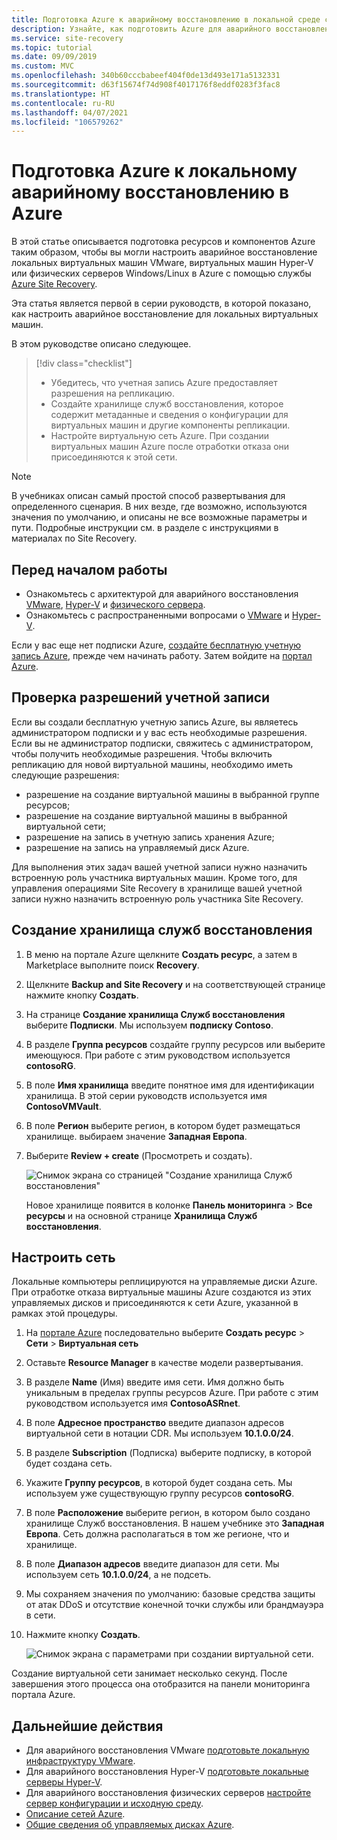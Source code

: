 ```yaml
---
title: Подготовка Azure к аварийному восстановлению в локальной среде с помощью Azure Site Recovery
description: Узнайте, как подготовить Azure для аварийного восстановления локальных компьютеров с помощью Azure Site Recovery.
ms.service: site-recovery
ms.topic: tutorial
ms.date: 09/09/2019
ms.custom: MVC
ms.openlocfilehash: 340b60cccbabeef404f0de13d493e171a5132331
ms.sourcegitcommit: d63f15674f74d908f4017176f8eddf0283f3fac8
ms.translationtype: HT
ms.contentlocale: ru-RU
ms.lasthandoff: 04/07/2021
ms.locfileid: "106579262"
---
```

# <a name="prepare-azure-for-on-premises-disaster-recovery-to-azure"></a>Подготовка Azure к локальному аварийному восстановлению в Azure

В этой статье описывается подготовка ресурсов и компонентов Azure таким образом, чтобы вы могли настроить аварийное восстановление локальных виртуальных машин VMware, виртуальных машин Hyper-V или физических серверов Windows/Linux в Azure с помощью службы [Azure Site Recovery](site-recovery-overview.md).

Эта статья является первой в серии руководств, в которой показано, как настроить аварийное восстановление для локальных виртуальных машин. 


В этом руководстве описано следующее.

> [!div class="checklist"]
> * Убедитесь, что учетная запись Azure предоставляет разрешения на репликацию.
> * Создайте хранилище служб восстановления, которое содержит метаданные и сведения о конфигурации для виртуальных машин и другие компоненты репликации.
> * Настройте виртуальную сеть Azure. При создании виртуальных машин Azure после отработки отказа они присоединяются к этой сети.

> [!NOTE]
> В учебниках описан самый простой способ развертывания для определенного сценария. В них везде, где возможно, используются значения по умолчанию, и описаны не все возможные параметры и пути. Подробные инструкции см. в разделе с инструкциями в материалах по Site Recovery.

## <a name="before-you-start"></a>Перед началом работы

- Ознакомьтесь с архитектурой для аварийного восстановления [VMware](vmware-azure-architecture.md), [Hyper-V](hyper-v-azure-architecture.md) и [физического сервера](physical-azure-architecture.md).
- Ознакомьтесь с распространенными вопросами о [VMware](vmware-azure-common-questions.md) и [Hyper-V](hyper-v-azure-common-questions.md).

Если у вас еще нет подписки Azure, [создайте бесплатную учетную запись Azure](https://azure.microsoft.com/pricing/free-trial/), прежде чем начинать работу. Затем войдите на [портал Azure](https://portal.azure.com).


## <a name="verify-account-permissions"></a>Проверка разрешений учетной записи

Если вы создали бесплатную учетную запись Azure, вы являетесь администратором подписки и у вас есть необходимые разрешения. Если вы не администратор подписки, свяжитесь с администратором, чтобы получить необходимые разрешения. Чтобы включить репликацию для новой виртуальной машины, необходимо иметь следующие разрешения:

- разрешение на создание виртуальной машины в выбранной группе ресурсов;
- разрешение на создание виртуальной машины в выбранной виртуальной сети;
- разрешение на запись в учетную запись хранения Azure;
- разрешение на запись на управляемый диск Azure.

Для выполнения этих задач вашей учетной записи нужно назначить встроенную роль участника виртуальных машин. Кроме того, для управления операциями Site Recovery в хранилище вашей учетной записи нужно назначить встроенную роль участника Site Recovery.


## <a name="create-a-recovery-services-vault"></a>Создание хранилища служб восстановления

1. В меню на портале Azure щелкните **Создать ресурс**, а затем в Marketplace выполните поиск **Recovery**.
2. Щелкните **Backup and Site Recovery** и на соответствующей странице нажмите кнопку **Создать**. 
3. На странице **Создание хранилища Служб восстановления** выберите **Подписки**. Мы используем **подписку Contoso**.
4. В разделе **Группа ресурсов** создайте группу ресурсов или выберите имеющуюся. При работе с этим руководством используется **contosoRG**.
5. В поле **Имя хранилища** введите понятное имя для идентификации хранилища. В этой серии руководств используется имя **ContosoVMVault**.
6. В поле **Регион** выберите регион, в котором будет размещаться хранилище. выбираем значение **Западная Европа**.
7. Выберите **Review + create** (Просмотреть и создать).

   ![Снимок экрана со страницей "Создание хранилища Служб восстановления"](./media/tutorial-prepare-azure/new-vault-settings.png)

   Новое хранилище появится в колонке **Панель мониторинга** > **Все ресурсы** и на основной странице **Хранилища Служб восстановления**.

## <a name="set-up-an-azure-network"></a>Настроить сеть

Локальные компьютеры реплицируются на управляемые диски Azure. При отработке отказа виртуальные машины Azure создаются из этих управляемых дисков и присоединяются к сети Azure, указанной в рамках этой процедуры.

1. На [портале Azure](https://portal.azure.com) последовательно выберите **Создать ресурс** > **Сети** > **Виртуальная сеть**
2. Оставьте **Resource Manager** в качестве модели развертывания.
3. В разделе **Name** (Имя) введите имя сети. Имя должно быть уникальным в пределах группы ресурсов Azure. При работе с этим руководством используется имя **ContosoASRnet**.
4. В поле **Адресное пространство** введите диапазон адресов виртуальной сети в нотации CDR. Мы используем **10.1.0.0/24**.
5. В разделе **Subscription** (Подписка) выберите подписку, в которой будет создана сеть.
6. Укажите **Группу ресурсов**, в которой будет создана сеть. Мы используем уже существующую группу ресурсов **contosoRG**.
7. В поле **Расположение** выберите регион, в котором было создано хранилище Служб восстановления. В нашем учебнике это **Западная Европа**. Сеть должна располагаться в том же регионе, что и хранилище.
8. В поле **Диапазон адресов** введите диапазон для сети. Мы используем сеть **10.1.0.0/24**, а не подсеть.
9. Мы сохраняем значения по умолчанию: базовые средства защиты от атак DDoS и отсутствие конечной точки службы или брандмауэра в сети.
9. Нажмите кнопку **Создать**.

   ![Снимок экрана с параметрами при создании виртуальной сети.](media/tutorial-prepare-azure/create-network.png)

Создание виртуальной сети занимает несколько секунд. После завершения этого процесса она отобразится на панели мониторинга портала Azure.




## <a name="next-steps"></a>Дальнейшие действия

- Для аварийного восстановления VMware [подготовьте локальную инфраструктуру VMware](./vmware-azure-tutorial-prepare-on-premises.md).
- Для аварийного восстановления Hyper-V [подготовьте локальные серверы Hyper-V](hyper-v-prepare-on-premises-tutorial.md).
- Для аварийного восстановления физических серверов [настройте сервер конфигурации и исходную среду](physical-azure-disaster-recovery.md).
- [Описание сетей Azure](../virtual-network/virtual-networks-overview.md).
- [Общие сведения об управляемых дисках Azure](../virtual-machines/managed-disks-overview.md).
